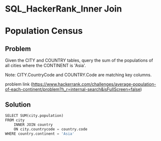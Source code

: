 # SQL_HackerRank_Inner Join

# Population Census

## Problem
Given the CITY and COUNTRY tables, query the sum of the populations of all cities where the CONTINENT is 'Asia'.

Note: CITY.CountryCode and COUNTRY.Code are matching key columns.

problem link (https://www.hackerrank.com/challenges/average-population-of-each-continent/problem?h_r=internal-search&isFullScreen=false)

## Solution


```python
SELECT SUM(city.population)
FROM city
    INNER JOIN country
    ON city.countrycode = country.code
WHERE country.continent = 'Asia'
```
